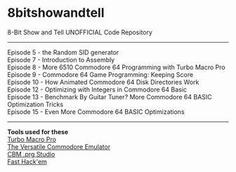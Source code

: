 # 8bitshowandtell
8-Bit Show and Tell UNOFFICIAL Code Repository

***

Episode  5 - the Random SID generator<br />
Episode  7 - Introduction to Assembly<br />
Episode  8 - More 6510 Commodore 64 Programming with Turbo Macro Pro<br />
Episode  9 - Commodore 64 Game Programming: Keeping Score<br />
Episode 10 - How Animated Commodore 64 Disk Directories Work<br />
Episode 12 - Optimizing with Integers in Commodore 64 Basic<br />
Episode 13 - Benchmark By Guitar Tuner? More Commodore 64 BASIC Optimization Tricks<br />
Episode 15 - Even More Commodore 64 BASIC Optimizations <br />
***

**Tools used for these**<br />
[Turbo Macro Pro](http://turbo.style64.org/ "Style64")  <br />
[The Versatile Commodore Emulator](http://vice-emu.sourceforge.net/ "Vice")  <br />
[CBM .prg Studio](http://www.ajordison.co.uk/ "CBM .prg Studio")  <br />
[Fast Hack'em](https://csdb.dk/release/?id=66091) <br />